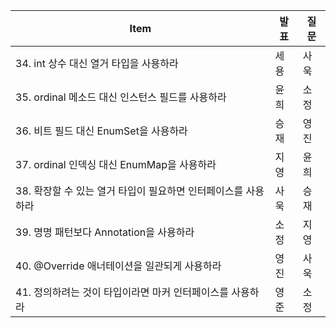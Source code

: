 | Item                                 | 발표  | 질문  |
|--------------------------------------|-----|-----|
| 34. int 상수 대신 열거 타입을 사용하라            | 세용  | 사욱  |
| 35. ordinal 메소드 대신 인스턴스 필드를 사용하라     | 윤희  | 소정  |
| 36. 비트 필드 대신 EnumSet을 사용하라           | 승재  | 영진  |
| 37. ordinal 인덱싱 대신 EnumMap을 사용하라     | 지영  | 윤희  |
| 38. 확장할 수 있는 열거 타입이 필요하면 인터페이스를 사용하라 | 사욱  | 승재  |
| 39. 명명 패턴보다 Annotation을 사용하라         | 소정  | 지영  |
| 40. @Override 애너테이션을 일관되게 사용하라       | 영진  | 사욱  |
| 41. 정의하려는 것이 타입이라면 마커 인터페이스를 사용하라    | 영준  | 소정  |
